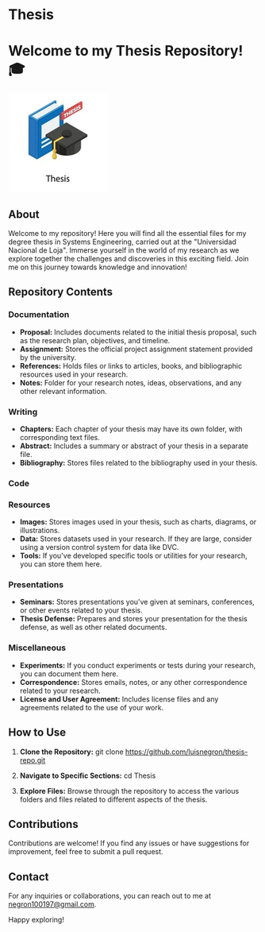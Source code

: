 # Thesis
# Welcome to my Thesis Repository! 🎓

![Thesis Image](https://raw.githubusercontent.com/luisnegron/Thesis/main/4.resources/1.images/readme_img/thesis_img.jpg)

## About

Welcome to my repository! Here you will find all the essential files for my degree thesis in Systems Engineering, carried out at the "Universidad Nacional de Loja". Immerse yourself in the world of my research as we explore together the challenges and discoveries in this exciting field. Join me on this journey towards knowledge and innovation!

## Repository Contents

### Documentation

- **Proposal:** Includes documents related to the initial thesis proposal, such as the research plan, objectives, and timeline.
- **Assignment:** Stores the official project assignment statement provided by the university.
- **References:** Holds files or links to articles, books, and bibliographic resources used in your research.
- **Notes:** Folder for your research notes, ideas, observations, and any other relevant information.

### Writing

- **Chapters:** Each chapter of your thesis may have its own folder, with corresponding text files.
- **Abstract:** Includes a summary or abstract of your thesis in a separate file.
- **Bibliography:** Stores files related to the bibliography used in your thesis.

### Code



### Resources

- **Images:** Stores images used in your thesis, such as charts, diagrams, or illustrations.
- **Data:** Stores datasets used in your research. If they are large, consider using a version control system for data like DVC.
- **Tools:** If you've developed specific tools or utilities for your research, you can store them here.

### Presentations

- **Seminars:** Stores presentations you've given at seminars, conferences, or other events related to your thesis.
- **Thesis Defense:** Prepares and stores your presentation for the thesis defense, as well as other related documents.

### Miscellaneous

- **Experiments:** If you conduct experiments or tests during your research, you can document them here.
- **Correspondence:** Stores emails, notes, or any other correspondence related to your research.
- **License and User Agreement:** Includes license files and any agreements related to the use of your work.

## How to Use

1. **Clone the Repository:**
git clone https://github.com/luisnegron/thesis-repo.git

2. **Navigate to Specific Sections:**
cd Thesis

3. **Explore Files:**
Browse through the repository to access the various folders and files related to different aspects of the thesis.

## Contributions

Contributions are welcome! If you find any issues or have suggestions for improvement, feel free to submit a pull request.

## Contact

For any inquiries or collaborations, you can reach out to me at [negron100197@gmail.com](mailto:negron100197@gmail.com).

Happy exploring!
